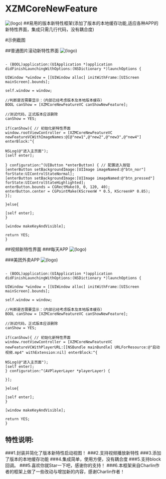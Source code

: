 # XZMCoreNewFeature
![(logo)](http://images.cnitblog.com/blog2015/497279/201505/051004492043385.png)
##易用的版本新特性框架(添加了版本的本地缓存功能,适应各种APP的新特性界面，集成只需几行代码，没有耦合度)

#示例截图

##普通图片滚动新特性界面
![(logo)](http://7xkt3g.com1.z0.glb.clouddn.com/CoreNewFeatureputong.gif)
```objc

- (BOOL)application:(UIApplication *)application didFinishLaunchingWithOptions:(NSDictionary *)launchOptions {

UIWindow *window = [[UIWindow alloc] initWithFrame:[UIScreen mainScreen].bounds];

self.window = window;

//判断是否需要显示：（内部已经考虑版本及本地版本缓存）
BOOL canShow = [XZMCoreNewFeatureVC canShowNewFeature];

//测试代码，正式版本应该删除
canShow = YES;

if(canShow){ // 初始化新特性界面
window.rootViewController = [XZMCoreNewFeatureVC newFeatureVCWithImageNames:@[@"new1",@"new2",@"new3",@"new4"] enterBlock:^{

NSLog(@"进入主页面");
[self enter];

} configuration:^(UIButton *enterButton) { // 配置进入按钮
[enterButton setBackgroundImage:[UIImage imageNamed:@"btn_nor"] forState:UIControlStateNormal];
[enterButton setBackgroundImage:[UIImage imageNamed:@"btn_pressed"] forState:UIControlStateHighlighted];
enterButton.bounds = CGRectMake(0, 0, 120, 40);
enterButton.center = CGPointMake(KScreenW * 0.5, KScreenH* 0.85);
}];

}else{

[self enter];
}

[window makeKeyAndVisible];

return YES;
}

```

##视频新特性界面
###每天APP
![(logo)](http://7xkt3g.com1.z0.glb.clouddn.com/CoreNewFeatureshiping.gif)


###美团外卖APP
![(logo)](http://7xkt3g.com1.z0.glb.clouddn.com/CoreNewFeaturemeitushiping.gif)
```objc

- (BOOL)application:(UIApplication *)application didFinishLaunchingWithOptions:(NSDictionary *)launchOptions {

UIWindow *window = [[UIWindow alloc] initWithFrame:[UIScreen mainScreen].bounds];

self.window = window;

//判断是否需要显示：（内部已经考虑版本及本地版本缓存）
BOOL canShow = [XZMCoreNewFeatureVC canShowNewFeature];

//测试代码，正式版本应该删除
canShow = YES;

if(canShow){ // 初始化新特性界面
window.rootViewController = [XZMCoreNewFeatureVC newFeatureVCWithPlayerURL:[[NSBundle mainBundle] URLForResource:@"启动视频.mp4" withExtension:nil] enterBlock:^{

NSLog(@"进入主页面");
[self enter];
} configuration:^(AVPlayerLayer *playerLayer) {

}];

}else{

[self enter];
}

[window makeKeyAndVisible];

return YES;
}

```


## 特性说明:
###1.封装并简化了版本新特性启动视图！
###2.支持视频播放新特性
###3.添加了版本的本地缓存功能
###4.集成简单，使用方便，没有耦合度
###5.支持block回调。
###5.喜欢你就Star一下吧，感谢你的支持！
###6.本框架来自Charlin作者的框架上做了一些改动与增加新的内容，感谢Charlin作者！